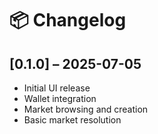# 📦 Changelog

## [0.1.0] – 2025-07-05

- Initial UI release
- Wallet integration
- Market browsing and creation
- Basic market resolution